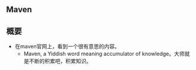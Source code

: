 ## Maven

## 概要
* 在maven官网上，看到一个很有意思的内容。
    * Maven, a Yiddish word meaning accumulator of knowledge。大师就是不断的积累吧，积累知识。
    


